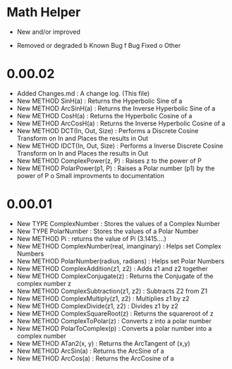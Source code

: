 Math Helper
===========
+ New and/or improved
- Removed or degraded
b Known Bug
f Bug Fixed
o Other

0.00.02
=======
 + Added Changes.md                           : A change log. (This file)
 + New METHOD SinH(a)                         : Returns the Hyperbolic Sine of a
 + New METHOD ArcSinH(a)                      : Returns the Inverse Hyperbolic Sine of a
 + New METHOD CosH(a)                         : Returns the Hyperbolic Cosine of a
 + New METHOD ArcCosH(a)                      : Returns the Inverse Hyperbolic Cosine of a
 + New METHOD DCT(In, Out, Size)              : Performs a Discrete Cosine Transform on In and Places the results in Out
 + New METHOD IDCT(In, Out, Size)             : Performs a Inverse Discrete Cosine Transform on In and Places the results in Out
 + New METHOD ComplexPower(z, P)              : Raises z to the power of P
 + New METHOD PolarPower(p1, P)               : Raises a Polar number (p1) by the power of P
 o Small improvments to documentation


0.00.01
=======
 + New TYPE ComplexNumber                     : Stores the values of a Complex Number
 + New TYPE PolarNumber                       : Stores the values of a Polar Number
 + New METHOD Pi                              : returns the value of Pi (3.1415....)
 + New METHOD ComplexNumber(real, imanginary) : Helps set Complex Numbers
 + New METHOD PolarNumber(radius, radians)    : Helps set Polar Numbers
 + New METHOD ComplexAddition(z1, z2)         : Adds z1 and z2 together
 + New METHOD ComplexConjugate(z)             : Returns the Conjugate of the complex number z
 + New METHOD ComplexSubtraction(z1, z2)      : Subtracts Z2 from Z1
 + New METHOD ComplexMultiply(z1, z2)         : Multiplies z1 by z2
 + New METHOD ComplexDivide(z1, z2)           : Divides z1 by z2
 + New METHOD ComplexSquareRoot(z)            : Returns the squareroot of z
 + New METHOD ComplexToPolar(z)               : Converts z into a polar number
 + New METHOD PolarToComplex(p)               : Converts a polar number into a complex number
 + New METHOD ATan2(x, y)                     : Returns the ArcTangent of (x,y)
 + New METHOD ArcSin(a)                       : Returns the ArcSine of a
 + New METHOD ArcCos(a)                       : Returns the ArcCosine of a
